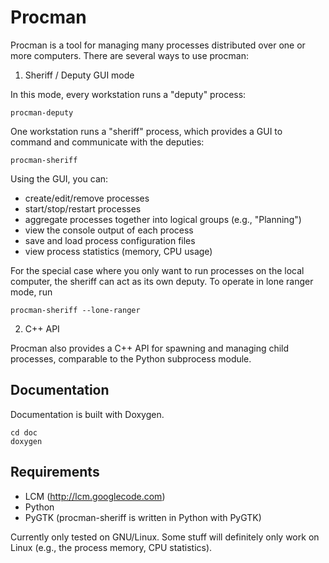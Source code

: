 # Procman

Procman is a tool for managing many processes distributed over one or more
computers. There are several ways to use procman:

1. Sheriff / Deputy GUI mode

  In this mode, every workstation runs a "deputy" process:

  ```
  procman-deputy
  ```

  One workstation runs a "sheriff" process, which provides a GUI to command and
  communicate with the deputies:

  ```
  procman-sheriff
  ```

  Using the GUI, you can:
  -  create/edit/remove processes
  -  start/stop/restart processes
  -  aggregate processes together into logical groups (e.g., "Planning")
  -  view the console output of each process
  -  save and load process configuration files
  -  view process statistics (memory, CPU usage)

  For the special case where you only want to run processes on the local
  computer, the sheriff can act as its own deputy.  To operate in lone ranger
  mode, run

  ```
  procman-sheriff --lone-ranger
  ```

2. C++ API

  Procman also provides a C++ API for spawning and managing child processes,
  comparable to the Python subprocess module.

## Documentation

  Documentation is built with Doxygen.

  ```
  cd doc
  doxygen
  ```

## Requirements

- LCM  (http://lcm.googlecode.com)
- Python
- PyGTK  (procman-sheriff is written in Python with PyGTK)

Currently only tested on GNU/Linux.  Some stuff will definitely only work on
Linux (e.g., the process memory, CPU statistics).

